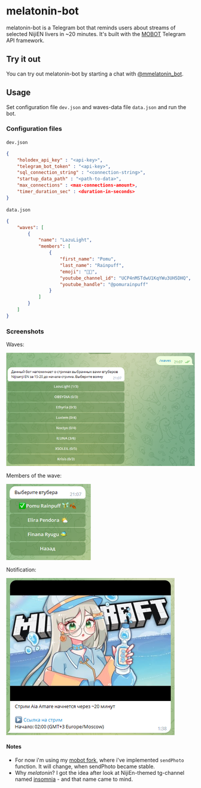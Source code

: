 # melatonin-bot

melatonin-bot is a Telegram bot that reminds users about streams of selected NijiEN livers in ~20 minutes. It's built with the [MOBOT](https://github.com/0xfe/mobot)
Telegram API framework.

## Try it out

You can try out melatonin-bot by starting a chat with [@mmelatonin_bot](https://t.me/mmelatonin_bot).

## Usage

Set configuration file `dev.json` and waves-data file `data.json` and run the bot.

### Configuration files
`dev.json`

```json
{
    "holodex_api_key" : "<api-key>",
    "telegram_bot_token" : "<api-key>",
    "sql_connection_string" : "<connection-string>",
    "startup_data_path" : "<path-to-data>",
    "max_connections" : <max-connections-amount>,
    "timer_duration_sec" : <duration-in-seconds>
}
```

`data.json`

```json
{
    "waves": [
        {
            "name": "LazuLight",
            "members": [
                {
                    "first_name": "Pomu",
                    "last_name": "Rainpuff",
                    "emoji": "🧚🍂",
                    "youtube_channel_id": "UCP4nMSTdwU1KqYWu3UH5DHQ",
                    "youtube_handle": "@pomurainpuff"
                }
            ]
        }
    ]
}
```

### Screenshots

Waves:

![waves_example_img](img/waves_example.png)

Members of the wave:

![members_example_img](img/members_example.png)

Notification:

![notification_example_img](img/notification_example.png)

#### Notes
* For now i'm using my [mobot fork](https://github.com/DanArmor/mobot), where i've implemented `sendPhoto` function. It will change, when sendPhoto became stable.
* Why *melatonin*? I got the idea after look at NijiEn-themed tg-channel named [insomnia](https://t.me/nijisanjiensomnia) - and that name came to mind.